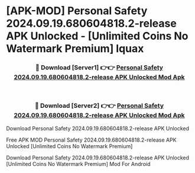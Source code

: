 # [APK-MOD] Personal Safety 2024.09.19.680604818.2-release APK Unlocked - [Unlimited Coins No Watermark Premium] lquax



<div align="center">
<h3>🔴 Download [Server1] 👉👉 <a href="https://momento.my/?title=Personal_Safety_2024.09.19.680604818.2-release_APK_Unlocked">Personal Safety 2024.09.19.680604818.2-release APK Unlocked Mod Apk</a></h3><br>

<h3>🔴 Download [Server2] 👉👉 <a href="https://momento.my/?title=Personal_Safety_2024.09.19.680604818.2-release_APK_Unlocked">Personal Safety 2024.09.19.680604818.2-release APK Unlocked Mod Apk</a></h3>
</div>



Download Personal Safety 2024.09.19.680604818.2-release APK Unlocked 

Free APK MOD Personal Safety 2024.09.19.680604818.2-release APK Unlocked [Unlimited Coins No Watermark Premium]

Download Personal Safety 2024.09.19.680604818.2-release APK Unlocked [Unlimited Coins No Watermark Premium] Mod For Android
